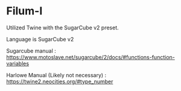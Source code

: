 # Filum-I

Utilized Twine with the SugarCube v2 preset. 

Language is SugarCube v2

Sugarcube manual : https://www.motoslave.net/sugarcube/2/docs/#functions-function-variables

Harlowe Manual (Likely not necessary) : https://twine2.neocities.org/#type_number
